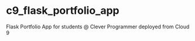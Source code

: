 # c9_flask_portfolio_app
Flask Portfolio App for students @ Clever Programmer deployed from Cloud 9
